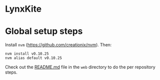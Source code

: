 LynxKite
========

Global setup steps
==================
Install `nvm` (https://github.com/creationix/nvm). Then:

    nvm install v0.10.25
    nvm alias default v0.10.25

Check out the [README.md](web/README.md) file in the `web` directory to do the per repository steps.

